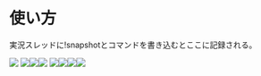 # 使い方
実況スレッドに!snapshotとコマンドを書き込むとここに記録される。

![](https://i.imgur.com/DgLXh88.png)
![](https://i.imgur.com/01cfxAD.png)![](https://i.imgur.com/yDsYJhe.png)![](https://i.imgur.com/oNIAsEU.png)
![](https://i.imgur.com/6vNtLkK.png)![](https://i.imgur.com/mceB89r.png)![](https://i.imgur.com/NjFAxlo.png)![](https://i.imgur.com/CNHYh1M.png)